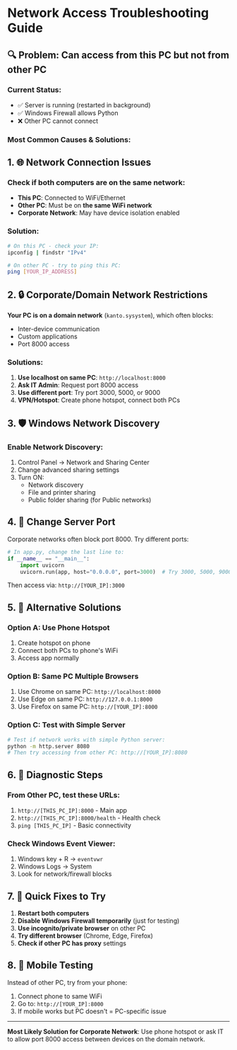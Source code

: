 # Network Access Troubleshooting Guide

## 🔍 Problem: Can access from this PC but not from other PC

### Current Status:
- ✅ Server is running (restarted in background)
- ✅ Windows Firewall allows Python
- ❌ Other PC cannot connect

### Most Common Causes & Solutions:

## 1. 🌐 **Network Connection Issues**

### Check if both computers are on the same network:
- **This PC**: Connected to WiFi/Ethernet
- **Other PC**: Must be on **the same WiFi network**
- **Corporate Network**: May have device isolation enabled

### Solution:
```bash
# On this PC - check your IP:
ipconfig | findstr "IPv4"

# On other PC - try to ping this PC:
ping [YOUR_IP_ADDRESS]
```

## 2. 🔒 **Corporate/Domain Network Restrictions**

**Your PC is on a domain network** (`kanto.sysystem`), which often blocks:
- Inter-device communication
- Custom applications
- Port 8000 access

### Solutions:
1. **Use localhost on same PC**: `http://localhost:8000`
2. **Ask IT Admin**: Request port 8000 access
3. **Use different port**: Try port 3000, 5000, or 9000
4. **VPN/Hotspot**: Create phone hotspot, connect both PCs

## 3. 🛡️ **Windows Network Discovery**

### Enable Network Discovery:
1. Control Panel → Network and Sharing Center
2. Change advanced sharing settings
3. Turn ON:
   - Network discovery
   - File and printer sharing
   - Public folder sharing (for Public networks)

## 4. 🔌 **Change Server Port**

Corporate networks often block port 8000. Try different ports:

```python
# In app.py, change the last line to:
if __name__ == "__main__":
    import uvicorn
    uvicorn.run(app, host="0.0.0.0", port=3000)  # Try 3000, 5000, 9000
```

Then access via: `http://[YOUR_IP]:3000`

## 5. 🔄 **Alternative Solutions**

### Option A: Use Phone Hotspot
1. Create hotspot on phone
2. Connect both PCs to phone's WiFi
3. Access app normally

### Option B: Same PC Multiple Browsers
1. Use Chrome on same PC: `http://localhost:8000`
2. Use Edge on same PC: `http://127.0.0.1:8000`
3. Use Firefox on same PC: `http://[YOUR_IP]:8000`

### Option C: Test with Simple Server
```bash
# Test if network works with simple Python server:
python -m http.server 8080
# Then try accessing from other PC: http://[YOUR_IP]:8080
```

## 6. 🧪 **Diagnostic Steps**

### From Other PC, test these URLs:
1. `http://[THIS_PC_IP]:8000` - Main app
2. `http://[THIS_PC_IP]:8000/health` - Health check
3. `ping [THIS_PC_IP]` - Basic connectivity

### Check Windows Event Viewer:
1. Windows key + R → `eventvwr`
2. Windows Logs → System
3. Look for network/firewall blocks

## 7. 🔧 **Quick Fixes to Try**

1. **Restart both computers**
2. **Disable Windows Firewall temporarily** (just for testing)
3. **Use incognito/private browser** on other PC
4. **Try different browser** (Chrome, Edge, Firefox)
5. **Check if other PC has proxy** settings

## 8. 📱 **Mobile Testing**

Instead of other PC, try from your phone:
1. Connect phone to same WiFi
2. Go to: `http://[YOUR_IP]:8000`
3. If mobile works but PC doesn't = PC-specific issue

---

**Most Likely Solution for Corporate Network**: 
Use phone hotspot or ask IT to allow port 8000 access between devices on the domain network.
